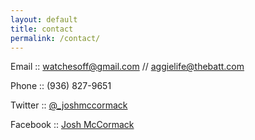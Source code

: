 ```yaml
---
layout: default
title: contact
permalink: /contact/
---
```


Email :: [watchesoff@gmail.com](mailto:watchesoff@gmail.com) // [aggielife@thebatt.com](mailto:aggielife@thebatt.com) 

Phone :: (936) 827-9651

Twitter :: [@_joshmccormack](https://twitter.com/_joshmccormack)

Facebook :: [Josh McCormack](https://www.facebook.com/josh.mccormack.79)<br><br><br>
